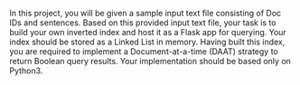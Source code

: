 In this project, you will be given a sample input text file consisting of Doc IDs and sentences. Based on this provided input text file, your task is to build your own inverted index and host it as a Flask app for querying. Your index should be stored as a Linked List in memory. Having built this index, you are required to implement a Document-at-a-time (DAAT) strategy to return Boolean query results. Your implementation should be based only on Python3.
